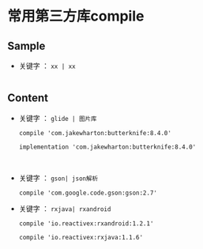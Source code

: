 # 常用第三方库compile

## Sample

- 关键字 ： `xx | xx`

  ```

  ```




## Content

- 关键字 ： `glide | 图片库`

  ```
  compile 'com.jakewharton:butterknife:8.4.0'

  implementation 'com.jakewharton:butterknife:8.4.0'
  ```

  ​

- 关键字 ： `gson| json解析`

  ```
  compile 'com.google.code.gson:gson:2.7'
  ```

- 关键字 ： `rxjava| rxandroid` 

  ```
  compile 'io.reactivex:rxandroid:1.2.1'

  compile 'io.reactivex:rxjava:1.1.6'
  ```

